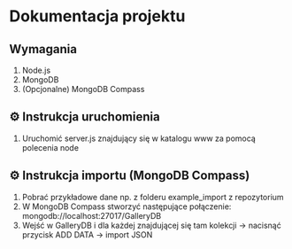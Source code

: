 # Dokumentacja projektu
## Wymagania
1. Node.js
2. MongoDB
3. (Opcjonalne) MongoDB Compass
## ⚙️ Instrukcja uruchomienia
1. Uruchomić server.js znajdujący się w katalogu www za pomocą polecenia node
## ⚙️ Instrukcja importu (MongoDB Compass)
1. Pobrać przykładowe dane np. z folderu example_import z repozytorium
2. W MongoDB Compass stworzyć następujące połączenie: mongodb://localhost:27017/GalleryDB
3. Wejść w GalleryDB i dla każdej znajdującej się tam kolekcji -> nacisnąć przycisk ADD DATA -> import JSON

